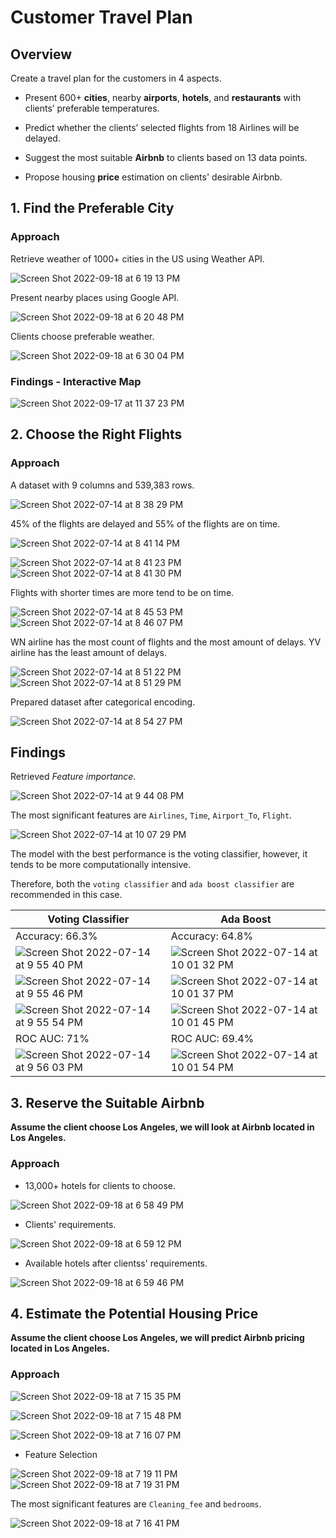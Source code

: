 # Customer Travel Plan

## Overview
Create a travel plan for the customers in 4 aspects.

* Present 600+ **cities**, nearby **airports**, **hotels**, and **restaurants** with clients’ preferable temperatures.
    
* Predict whether the clients’ selected flights from 18 Airlines will be delayed.

* Suggest the most suitable **Airbnb** to clients based on 13 data points.

* Propose housing **price** estimation on clients' desirable Airbnb.

## 1. Find the Preferable City

### Approach

Retrieve weather of 1000+ cities in the US using Weather API.

![Screen Shot 2022-09-18 at 6 19 13 PM](https://user-images.githubusercontent.com/88747464/190930360-732ab56c-ad16-4d50-87ee-137f3da49ccd.png)

Present nearby places using Google API.

![Screen Shot 2022-09-18 at 6 20 48 PM](https://user-images.githubusercontent.com/88747464/190930364-4e20ea48-f671-4488-8d2a-fbe5df8ce485.png)

Clients choose preferable weather.

![Screen Shot 2022-09-18 at 6 30 04 PM](https://user-images.githubusercontent.com/88747464/190930611-68f370a8-2429-45c6-8ea6-d73652de1262.png)

### Findings - Interactive Map

![Screen Shot 2022-09-17 at 11 37 23 PM](https://user-images.githubusercontent.com/88747464/190930473-36f85af5-8183-42b4-8f70-ed28dd56dd78.png)


## 2. Choose the Right Flights

### Approach

A dataset with 9 columns and 539,383 rows.

![Screen Shot 2022-07-14 at 8 38 29 PM](https://user-images.githubusercontent.com/88747464/179123844-6d430fa6-1459-45c8-bbbf-f90aeeca0c96.png)

45% of the flights are delayed and 55% of the flights are on time.

![Screen Shot 2022-07-14 at 8 41 14 PM](https://user-images.githubusercontent.com/88747464/179124142-0fd60e3e-c515-4f89-aa9c-0569d1ee65ba.png)

![Screen Shot 2022-07-14 at 8 41 23 PM](https://user-images.githubusercontent.com/88747464/179124183-a0f0fad1-06b7-4f4b-ae2e-c1b24d87097b.png)
![Screen Shot 2022-07-14 at 8 41 30 PM](https://user-images.githubusercontent.com/88747464/179124192-aec473ce-2298-44eb-827e-683953aa0b83.png)

Flights with shorter times are more tend to be on time.

![Screen Shot 2022-07-14 at 8 45 53 PM](https://user-images.githubusercontent.com/88747464/179124641-bc37d799-2f6e-48da-bf3a-7490594e5264.png)
![Screen Shot 2022-07-14 at 8 46 07 PM](https://user-images.githubusercontent.com/88747464/179124657-3df4c126-9a88-4d6b-ada1-e0d6315a7961.png)

WN airline has the most count of flights and the most amount of delays. YV airline has the least amount of delays.

![Screen Shot 2022-07-14 at 8 51 22 PM](https://user-images.githubusercontent.com/88747464/179125026-1c1ecbc0-af50-4c80-8e22-263e968b4e9a.png)
![Screen Shot 2022-07-14 at 8 51 29 PM](https://user-images.githubusercontent.com/88747464/179125031-9802d7b2-a0de-406b-a75c-da082de0934f.png)

Prepared dataset after categorical encoding.

![Screen Shot 2022-07-14 at 8 54 27 PM](https://user-images.githubusercontent.com/88747464/179125294-428f7938-1110-47cc-ab0b-b0e3d252869f.png)

## Findings

Retrieved *Feature importance*.

![Screen Shot 2022-07-14 at 9 44 08 PM](https://user-images.githubusercontent.com/88747464/179130183-ff3de576-8132-4b60-9fb3-2b61449a0cb9.png)

The most significant features are `Airlines`, `Time`, `Airport_To`, `Flight`.

![Screen Shot 2022-07-14 at 10 07 29 PM](https://user-images.githubusercontent.com/88747464/179132435-61a32d57-54ef-407c-829b-4981eea98e10.png)

The model with the best performance is the voting classifier, however, it tends to be more computationally intensive.

Therefore, both the `voting classifier` and `ada boost classifier` are recommended in this case.

| Voting Classifier | Ada Boost |
| --- | --- | 
| Accuracy: 66.3% | Accuracy: 64.8% |
| ![Screen Shot 2022-07-14 at 9 55 40 PM](https://user-images.githubusercontent.com/88747464/179131315-618b0966-261c-44ca-ab45-3dce97f0d786.png) | ![Screen Shot 2022-07-14 at 10 01 32 PM](https://user-images.githubusercontent.com/88747464/179131895-49dd23b8-1148-4c33-be20-e5b9f32ce083.png) |
| ![Screen Shot 2022-07-14 at 9 55 46 PM](https://user-images.githubusercontent.com/88747464/179132124-10bc6486-c220-4807-9843-83fcfca35721.png) | ![Screen Shot 2022-07-14 at 10 01 37 PM](https://user-images.githubusercontent.com/88747464/179132159-57849670-43ed-49a6-8a6d-7e7968df0c40.png) |
| ![Screen Shot 2022-07-14 at 9 55 54 PM](https://user-images.githubusercontent.com/88747464/179131354-6f499712-149c-4716-8b5b-086bf1c1a7ba.png) | ![Screen Shot 2022-07-14 at 10 01 45 PM](https://user-images.githubusercontent.com/88747464/179132024-b8f6e71e-c0aa-4fb9-b35c-67cda845a370.png) |
| ROC AUC: 71% | ROC AUC: 69.4% |
| ![Screen Shot 2022-07-14 at 9 56 03 PM](https://user-images.githubusercontent.com/88747464/179131374-dbe4c373-3db8-4294-b46e-efe3e2deef47.png) | ![Screen Shot 2022-07-14 at 10 01 54 PM](https://user-images.githubusercontent.com/88747464/179132035-46448ae0-f408-40e2-9354-9ad528f20521.png) |


## 3. Reserve the Suitable Airbnb

**Assume the client choose Los Angeles, we will look at Airbnb located in Los Angeles.**

### Approach

* 13,000+ hotels for clients to choose.

![Screen Shot 2022-09-18 at 6 58 49 PM](https://user-images.githubusercontent.com/88747464/190931914-746a400c-51b8-4467-bc14-85047ec284bb.png)

* Clients' requirements.

![Screen Shot 2022-09-18 at 6 59 12 PM](https://user-images.githubusercontent.com/88747464/190931927-55b6ed4e-a684-4490-bfa4-c9bedfdf6b5e.png)

* Available hotels after clientss' requirements.

![Screen Shot 2022-09-18 at 6 59 46 PM](https://user-images.githubusercontent.com/88747464/190931930-b8894de2-495e-4de4-967a-418d2060496a.png)


## 4. Estimate the Potential Housing Price

**Assume the client choose Los Angeles, we will predict Airbnb pricing located in Los Angeles.**

### Approach

![Screen Shot 2022-09-18 at 7 15 35 PM](https://user-images.githubusercontent.com/88747464/190932365-c6bb1120-2f4a-4779-ac15-d0c3785c910d.png)

![Screen Shot 2022-09-18 at 7 15 48 PM](https://user-images.githubusercontent.com/88747464/190932371-a5a19b56-8eae-47a4-8223-605afa144fdf.png)

![Screen Shot 2022-09-18 at 7 16 07 PM](https://user-images.githubusercontent.com/88747464/190932374-5236a976-f596-4a1f-9306-b6f066004fbc.png)

* Feature Selection

![Screen Shot 2022-09-18 at 7 19 11 PM](https://user-images.githubusercontent.com/88747464/190932459-f384a04f-d3e6-40bf-ae41-6c942aaa79b6.png)
![Screen Shot 2022-09-18 at 7 19 31 PM](https://user-images.githubusercontent.com/88747464/190932464-3261ab83-3f38-4dd0-aa0d-8bd35aa1cd82.png)

The most significant features are `Cleaning_fee` and `bedrooms`.

![Screen Shot 2022-09-18 at 7 16 41 PM](https://user-images.githubusercontent.com/88747464/190932379-eadb10c6-65bc-4c4a-a3b7-fd1b36580bdc.png)















